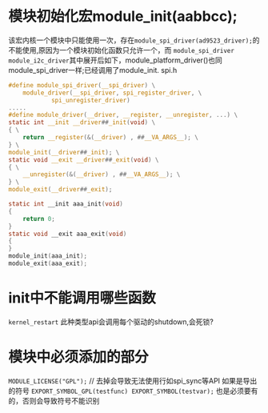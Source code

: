# 模块初始化宏module_init(aabbcc);

该宏内核一个模块中只能使用一次，存在`module_spi_driver(ad9523_driver);`的不能使用,原因为一个模块初始化函数只允许一个，而
`module_spi_driver` `module_i2c_driver`其中展开后如下，module_platform_driver()也同module_spi_driver一样;已经调用了module_init.
spi.h
```c
#define module_spi_driver(__spi_driver) \
	module_driver(__spi_driver, spi_register_driver, \
			spi_unregister_driver)
.....
#define module_driver(__driver, __register, __unregister, ...) \
static int __init __driver##_init(void) \
{ \
	return __register(&(__driver) , ##__VA_ARGS__); \
} \
module_init(__driver##_init); \
static void __exit __driver##_exit(void) \
{ \
	__unregister(&(__driver) , ##__VA_ARGS__); \
} \
module_exit(__driver##_exit);
```

```c
static int __init aaa_init(void)
{
    return 0;
}
static void __exit aaa_exit(void)
{
}
module_init(aaa_init);
module_exit(aaa_exit);
```
# init中不能调用哪些函数
`kernel_restart` 此种类型api会调用每个驱动的shutdown,会死锁?

# 模块中必须添加的部分
`MODULE_LICENSE("GPL");` // 去掉会导致无法使用行如spi_sync等API
如果是导出的符号 `EXPORT_SYMBOL_GPL(testfunc) EXPORT_SYMBOL(testvar);` 也是必须要有的，否则会导致符号不能识别
